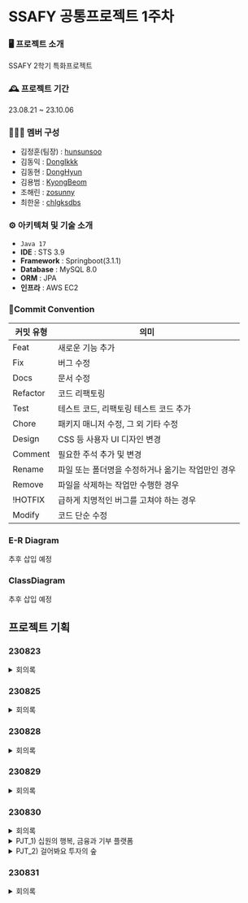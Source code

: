 # SSAFY 공통프로젝트 1주차

### 🖥️ 프로젝트 소개

SSAFY 2학기 특화프로젝트

### 🕰️ 프로젝트 기간

23.08.21 ~ 23.10.06

### 🧑‍🤝‍🧑 멤버 구성

- 김정훈(팀장) : [hunsunsoo](https://github.com/hunsunsoo)
- 김동익 : [DongIkkk](https://github.com/DongIkkk)
- 김동현 : [DongHyun](https://github.com/DongHyun-Klm)
- 김용범 : [KyongBeom](https://github.com/KyongBeom)
- 조해린 : [zosunny](https://github.com/zosunny)
- 최한윤 : [chlgksdbs](https://github.com/chlgksdbs)

### ⚙️ 아키텍쳐 및 기술 소개

- `Java 17`
- **IDE** : STS 3.9
- **Framework** : Springboot(3.1.1)
- **Database** : MySQL 8.0
- **ORM** : JPA
- **인프라** : AWS EC2

### 🔑Commit Convention
| 커밋 유형 | 의미 |
| --- | --- |
| Feat | 새로운 기능 추가 |
| Fix | 버그 수정 |
| Docs | 문서 수정 |
| Refactor | 코드 리팩토링 |
| Test | 테스트 코드, 리팩토링 테스트 코드 추가 |
| Chore | 패키지 매니저 수정, 그 외 기타 수정 |
| Design | CSS 등 사용자 UI 디자인 변경 |
| Comment | 필요한 주석 추가 및 변경 |
| Rename | 파일 또는 폴더명을 수정하거나 옮기는 작업만인 경우 |
| Remove | 파일을 삭제하는 작업만 수행한 경우 |
| !HOTFIX | 급하게 치명적인 버그를 고쳐야 하는 경우 |
| Modify | 코드 단순 수정 |

### E-R Diagram

추후 삽입 예정

### ClassDiagram

추후 삽입 예정

## 프로젝트 기획

### 230823

<details>
<summary>회의록</summary>
<div markdown="1">

## 회식 → 우천취소

다음주로~ 08.28 월요일 다시 정하기!

---

## 그라운드 룰

1. 모든 이슈 공유 (ex. 예비군, 취업 관련 이슈) → 취업 관련 이슈나 출결 이슈 공유
2. 의견 자유 (표정 관리 못하면 체벌)
3. 지각 시, 커피 (아아만 가능)
4. git push 전에 pull
5. 존댓말 시 장기 자랑 → 08.23 09:26 AM~10.06 18:00 PM
6. 혼자 웃을 시 공유
7. 카톡알림 끄지말기 (불시 검문)
8. 카톡, mm 확인 후 이모지 등으로 답장 꼭 하기
9. 매일 오전 10분 스크럼 회의, 월요일은 주간 회의
10. 1일 1사진
11. 우리는 개인주의다. 각자도생

---

## 프로젝트

### 프로젝트 도메인

: 핀테크(금융특화)

### 프로젝트 주제 ⇒ 17시까지 인당 3개씩 짜오기

**[한윤]**

[](https://zdnet.co.kr/view/?no=20230629162700)

[GitHub - avatime/SOL: 🏆쏠# : [신한은행 기업 연계 프로젝트]  통합형 금융 플랫폼 앱 서비스 - 🥈SSAFY 7기 자율프로젝트 우수상 2등(2022.11.28)](https://github.com/avatime/SOL)

- Open API
    - 오픈뱅킹 : https://www.openbanking.or.kr/main
    - 전자공시시스템 : https://dart.fss.or.kr/
    - 금융결제원: https://developers.kftc.or.kr/dev
    - FinanceDataReader
        - https://github.com/financedata-org/FinanceDataReader
        - https://financedata.github.io/posts/finance-data-reader-users-guide.html
- Toss나 카카오 뱅크와 같이 인터넷 전문 은행 플랫폼을 **모바일**로 개발 → **금융 슈퍼앱 프로젝트**
    - (가능할지 모르겠는데) 자체 인증서 기능 (ex. KB국민 인증서)
    - 사용자가 연동한 모든 은행의 계좌 조회 기능 (wallet 기능)
        - 연동 시, 1원 이체로 실명 인증하는 기능
    - 회원가입 시에 또는 다른 공간을 만들어서 사용자가 원하는 해외 여행지를 선택할 수 있게 하는 기능 → **여행을 포커스로 맞추고 금융 상품을 개발해도 나쁘지 않을듯?**
        - 사용자가 고른 여행지에 대한 환율 요청 알림 기능 (→ 환율이 공시될 때 배치 프로세스를 통해 원하는 지역의 환율을 알려주는 기능)
        - 사용자가 연동한 은행에 대해, 해외 결제가 가능한 카드 추천 기능
    - 사용자가 연동한 모든 은행에서 계좌내역 상세조회를 통해 월별 소비패턴을 분석하는 기능
        - 매달 고정 지출에 대한 사용자 푸쉬 알림 (ex. 유튜브 프리미엄, 쿠팡 로켓프레시 등..)
    - 사용자의 대출 계좌를 읽고 현재 대출계좌의 금리를 보여주는 기능
        - 해당 은행 상품 중, 금리가 제일 좋은 대출 추천 기능
    - 채팅 상담을 위한 챗봇 기능 (chat gpt 활용)
    - 달력 기능을 추가해서, 사용자가 입출금 해야되는 날짜에 기록을 가능하게 하고, 해당 날짜와 시간에 알림 기능
    - 빅테크 서비스 시스템인 유료 맴버십 서비스 기능 (구독 서비스 기능, ex. 토스프라임, 네이버플러스맴버십 등..)
    - 이더리움에서 제공하는 NFT를 위한 표준 프로토콜인 ‘ERC-721’을 기반으로 NFT를 생성하는 로직을 구현 → 이더리움 네트워크에서 가상화폐를 만들기 위해서는 ‘ERC-20’ 프로토콜을 사용 → **자체 앱 가상화폐 만들기**

**[용범]**

- 청소년 금융 슈퍼앱
    - 금융과 관련된 용어나 방식이 청소년한테 진입장벽이 높고 어렵다.
    - 청소년에 맞는 단어 선택과, 기능을 정리한 금융 슈퍼앱
    - 진입장벽을 낮추고, 청소년이 할 수 있는 다양한 금융 상품 소개 및 추천 + 멀게만 느껴지는 투자도 가능하도록

- 취미 재테크 플랫폼
    - 신발, 식물, 레고 등 다양한 취미와 관련된 재테크가 늘어남.
    - 따라서 이러한 재테크를 당근 마켓처럼 거래 가능하고 주식장 처럼 실시간 시세를 표시함.
    - 기본적인 금융시스템을 구현, 주식이나 펀드 연결 대신에 취미 재테크로 연결
    - 취미 재테크와 금융 서비스를 동시에 즐길 수 있는 명륜진사갈비 같은 서비스

- 세금 관리
    - 현재 핀테크 시장에  AI 투자 전문, 보험 전문, 대출 금리 비교 전문 등 슈퍼앱을 제외한 한 종목 특화 핀테크 어플이 많다.
    - 그 중에서 빈집을 찾던 중 세금과 관련해서 정리를 해주는 사이트가 비교적 없는 것 같음.
    - 본인의 소득이나 지출, 부동산, 자동차 등 에서 나오는 세금을 정리, 어떻게 하면 세금이 적게 나오는지 비교 분석 해주는 세금 관리 어플 or 사이트
    - 캘린더를 통한 관리 + 연말정산을 위한 정리 및 방식 추천

- 여러방면 연계형 핀테크
    - 옆에 보시는 화면처럼, 문화생활을 즐길 때 필요한 티켓 구매 화면입니다. 구매를 할 때, 결제를 할 수단이나 방법을 넣어서 결제를 진행해야 하는데요. 이러한 티켓 구매 관련해서 또는 여행 관련해서 연관된 금융 슈퍼앱을 생각해봤습니다.
    - 결제수단을 추가하는 번거로운 방법x, 금융서비스를 사용함으로서, 해결 되는 결합형 금융 관리 어플리케이션을 생각하게 되었습니다.



**[해린]**

- **개인자산 운용 펀드 플랫폼**

    > 투자 상품 찾고 투자해 개인 자산을 효율적으로 운용하고 다양한 투자 기회를 활용할 수 있는 플랫폼
    >
    - 개인화된 투자 추천
        - 사용자의 투자 목표, 성향, 리스크 허용도 분석해 개인화된 투자 추천 제공. → 머신러닝과 데이터 분석 사용.. 로보어드바이저..?
    - 다양한 자산 클래스 투자 상품 제공
        - 주식 / 채권 / 부동산 등 다양한 자산 클래스에 대한 투자 상품 제공해 개인 자산 포트폴리오 다양화 기회 제공
    - 투자 리스크 관리
        - 개인별 리스크 허용도에 알맞는 추자 상품 선택하고 포트폴리오 구성
        - 리스크 관리 도구를 활용해 투자 리스크 최소화하고 안전성 유지
    - 실시간 모니터링
        - 투자한 자산의 가치와 성과를 실시간으로 모니터링
        - 포트폴리오 성과와 거래 내역을 쉽게 확인할 수 있는 차트나 캘린더 같은 대시보드 제공
    - 자동 재투자 기능
        - 투자 수익 발생 시 자동으로 재투자되는 기능을 제공해 수익 극대화

- **종합 금융 플랫폼**

    > 오픈 뱅킹 + 카드 + 증권 → All In One
    >
    - 기존 여러 플랫폼으로 나뉘어 있던 금융 서비스들을 하나의 플랫폼에서 해결
    - 다양화된 금융 상품 제공
        - 예금, 적금, 대출 등 다양한 금융 상품 제공
    - 개인화된 금융 관리
        - 금융 상황과 목표에 따른 개인화된 금융 관리 서비스 제공
        - 예산 관리 / 저축 목표 설정 / 투자 추천
    - 금융 데이터 시각화
        - 금융 거래 내역과 투자 성과 시각화
        - 소비 패턴 분석
    - 편리한 결제 및 송금
        - 개인이 사용 중인 계좌와 카드 연동해 한곳에서 관리

- **가상 종합 금융 플랫폼**

    > 어린이 / 청소년을 위한 경제 학습 플랫폼
    >
    - 가상 계좌 및 용돈 관리
        - 가상 계좌를 생성하고 가상 용돈 관리
        - 용돈을 예산 분배하고 지출 내역 입력하며 경제적 의사결정 경험
    - 가상 금융 상품
        - 가상으로 투자할 수 있는 가상 금융 상품 제공
        - 가상 주식 / 가상 예금 / 가상 투자 상품
    - 금융 게임/퀴즈
        - 예산 조작 게임 / 금융 상식 퀴즈 / 투자 시뮬레이션 등 금융 교육 통해 학습
        - 정답시 포인트 제공
    - 금융 교육 콘텐츠
        - gpt 활용해 돈의 개념, 예산 관리, 저축, 투자 등 기초적 금융 지식 교육
    - 부모 감독 기능
        - 자녀의 활동을 모니터링하고 제한할 수 있는 기능 제공
    - 명세서 및 성과 보고서
        - 가상 금융 활동에 대한 명세서와 성과 보고서 제공해 자신의 재무 상황 시각적 파악

- **개인 지출 관리 서비스**
    - 개인별 모든 지출을 알람 및 관리
        - 자동결제(통신, 교통, 월세, 이자 등) 요일과 시간 가격 등 가시화하고 관리
        - 구독 자동 결제(ott, 유튜브프리미엄, 애플뮤직, 멜론 등) 관리
    - 소비 패턴 분석
        - 소비 내역 확인하고 차트나 캘린더 같은 대시보드 제공
        - 지출을 줄일 수 있는 방안 제안

**[정훈]**

- **노년층을 위한 웹 금융 서비스**
    - 은행 지점은 점점 줄고 있고, 그마저도 예전과는 다르게 축소된 시간으로 운영중임. 하지만, 노년층은 어플이나 웹으로 은행서비스를 이용하기 힘들어하고 있어 개선이 필요하다고 생각함
    - 아이트래커, 음성인식 등을 이용하여, 금융 서비스 이용이 어려운 노년층을 대상으로 한 접근성이 높은 웹 금융 서비스 개발
- **모바일 통합 플랫폼**
    - 실제 기업에서도 어플을 점차 통합하고 있어, 조금 뻔할 수도 있고 볼륨이 클거같지만 취업을 위한 서류에 녹여내기는 좋을 것 같음
    - ex) 삼성 모니모
- **대출 통합 웹 서비스**
    - 대출의 종류는 상당히 다양한데, 내 상황에 맞는 최적화 된 대출을 찾아보기가 너무 힘들다
    - 대출 서비스를 통합하여 하나의 플랫폼에서 이용할 수 있도록
    - 챗봇(Gradio)을 이용해, 본인의 상황에 맞는 대출 서비스 추천
    - https://www.data.go.kr/data/15106208/openapi.do#tab_layer_detail_function
- **메모**
    - 청소년 대상의 서비스
        - 기존 앱 or 서비스 존재 ⇒ 참조하여 차별성 있는 서비스로 발전 가능하지 않을까
            - 청소년 금융 앱 ‘모니랩’
            - 우리은행 ‘우리 틴틴’
            - 하나은행 ‘아이 부자’ (Z세대와 그 부모들도 이용가능)
            - 카카오 ‘카카오뱅크 미니’
            - 국민은행 ‘리브 Next’ (20세 이상도 쓸수 있음)
            - 토스 ‘토스유스카드’
            - 케이뱅크 ‘하이틴’
            - 그 외 은행들도 미성년자를 대상으로 한 ‘비대면 계좌개설 서비스’, ‘무계좌 기반 선불 서비스’ 등을 운영 중
        - 계좌 개설 시 부모 신분증, 가족관계증명서, 기본증명서 등의 서류 필요

**[동익]**

- **크라우드 펀딩**

    <aside>
    🐯 아이디어는 있지만 실행을 위한 자금이 부족한 개인 또는 기업이 다수의 사람들로부터 돈을 모금하는 것. 기업과 소비자, 투자자를 연결하는 플랫폼

    </aside>

    - 와디즈
    - 증권형 / 대출형 / 리워드형 / 기부형 크라우드펀딩
    - 프로젝트or상품을 등록- 기간과 목표금액을 설정 / 투자자는 가치판단, 펀딩금액 설정
    - 기존 플랫폼과의 차별점을 가질 수 있는 컨셉 필요

**[동현]**

- **개인 사업장 관리 서비스**
    - 자영업자들이 지출, 수입, 세금등을 모두 기록하고 관리하기 힘들다.
    - 당일 발생한 카드 매출을 확인하여 마진율을 입력받아 순이익 계산
    - 지난 달, 지난 주와 매출액을 비교하며 증감추이를 그래프를 통해 보여준다
    - 매출, 고정 지출 비용, 세금등을 계산하여 매달 순이익 정산
    - 이게 핀테크가 맞나? 싶긴함
</div>
</details>

### 230825

<details>
<summary>회의록</summary>
<div markdown="1">

### 프로젝트 주제

**[한윤]**

[](https://zdnet.co.kr/view/?no=20230629162700)

[GitHub - avatime/SOL: 🏆쏠# : [신한은행 기업 연계 프로젝트]  통합형 금융 플랫폼 앱 서비스 - 🥈SSAFY 7기 자율프로젝트 우수상 2등(2022.11.28)](https://github.com/avatime/SOL)

- Open API
    - 오픈뱅킹 : https://www.openbanking.or.kr/main
    - 전자공시시스템 : https://dart.fss.or.kr/
    - 금융결제원: https://developers.kftc.or.kr/dev
    - FinanceDataReader
        - https://github.com/financedata-org/FinanceDataReader
        - https://financedata.github.io/posts/finance-data-reader-users-guide.html

**[용범]**

- **취미 재테크 플랫폼**
    - 신발, 식물, 레고 등 다양한 취미와 관련된 재테크가 늘어남.
    - 따라서 이러한 재테크를 당근 마켓처럼 거래 가능하고 주식장 처럼 실시간 시세를 표시함.
    - 기본적인 금융시스템을 구현, 주식이나 펀드 연결 대신에 취미 재테크로 연결
    - 취미 재테크와 금융 서


**[해린]**

- **개인자산 운용 펀드 플랫폼**

    > 투자 상품 찾고 투자해 개인 자산을 효율적으로 운용하고 다양한 투자 기회를 활용할 수 있는 플랫폼
    >
    - 개인화된 투자 추천
        - 사용자의 투자 목표, 성향, 리스크 허용도 분석해 개인화된 투자 추천 제공. → 머신러닝과 데이터 분석 사용.. 로보어드바이저..?
    - 다양한 자산 클래스 투자 상품 제공
        - 주식 / 채권 / 부동산 등 다양한 자산 클래스에 대한 투자 상품 제공해 개인 자산 포트폴리오 다양화 기회 제공
    - 투자 리스크 관리
        - 개인별 리스크 허용도에 알맞는 투자 상품 선택하고 포트폴리오 구성
        - 리스크 관리 도구를 활용해 투자 리스크 최소화하고 안전성 유지
    - 실시간 모니터링
        - 투자한 자산의 가치와 성과를 실시간으로 모니터링
        - 포트폴리오 성과와 거래 내역을 쉽게 확인할 수 있는 차트나 캘린더 같은 대시보드 제공
    - 자동 재투자 기능
        - 투자 수익 발생 시 자동으로 재투자되는 기능을 제공해 수익 극대화

**[정훈]**

- **노년층을 위한 웹 금융 서비스**
    - 은행 지점은 점점 줄고 있고, 그마저도 예전과는 다르게 축소된 시간으로 운영중임. 하지만, 노년층은 어플이나 웹으로 은행서비스를 이용하기 힘들어하고 있어 개선이 필요하다고 생각함
    - 아이트래커, 음성인식 등을 이용하여, 금융 서비스 이용이 어려운 노년층을 대상으로 한 접근성이 높은 웹 금융 서비스 개발


**[동익]**

- **크라우드 펀딩**

    <aside>
    🐯 아이디어는 있지만 실행을 위한 자금이 부족한 개인 또는 기업이 다수의 사람들로부터 돈을 모금하는 것. 기업과 소비자, 투자자를 연결하는 플랫폼

    </aside>

    - 와디즈
    - 증권형 / 대출형 / 리워드형 / 기부형 크라우드펀딩
    - 프로젝트or상품을 등록- 기간과 목표금액을 설정 / 투자자는 가치판단, 펀딩금액 설정
    - 기존 플랫폼과의 차별점을 가질 수 있는 컨셉 필요

**[동현]**

- **개인 사업장 관리 서비스**
    - 자영업자들이 지출, 수입, 세금등을 모두 기록하고 관리하기 힘들다.
    - 당일 발생한 카드 매출을 확인하여 마진율을 입력받아 순이익 계산
    - 지난 달, 지난 주와 매출액을 비교하며 증감추이를 그래프를 통해 보여준다
    - 매출, 고정 지출 비용, 세금등을 계산하여 매달 순이익 정산


---

[NH오픈플랫폼 개발자센터](https://developers.nonghyup.com/)

→ 시중 은행 중, 그나마 OpenAPI 제공하는 사이트…

[핀테크 포털 - 한국핀테크지원센터](https://fintech.or.kr/web/expo/idea.do?menu_id=10300)

- 환율 데이터를 바탕으로 모의 투자

</div>
</details>

### 230828

<details>
<summary>회의록</summary>
<div markdown="1">

## 역할분담

- 팀장 : @김정훈(학부생-기계시스템공학전공) ‍
- BackEnd Leader : @해린 조
- FrontEnd Leader : @김용범
- 서기 : @동현 김
- 설문 : @김용범
- PPT : @김정훈(학부생-기계시스템공학전공) ‍
- 발표 : @최한윤
- Jira Scrum Master : @동익 김
- Git Master : @동익 김
- BackEnd Infra : @최한윤
- FrontEnd Infra : @동현 김

### 1. 취미 재테크 플랫폼 (용범)

- 주식투자처럼 가격을 그래프 형식으로 나타내야함
- 직접 판매를 하는 것이 아니라 관련된 판매 사이트 연결 형식으로 가야할 듯
- 웹 크롤링의 신이 되어야 함

### 2. 모의 부동산 투자 플랫폼 (해린)

-

### 3. 노년층을 위한 웹 금융 서비스 (정훈)

- 진짜 기본적인 웹 금융 서비스 + 아이트래커, 음성인식
- 아이트래커 쓸꺼면 웹앱은 힘들 것 같음 (카메라 허용 빡셈 ios - 김용범)

### 4. 크라우드 펀딩 (동익)

- 플랫폼을 통해 다수의 개인들로 부터 자금을 모으는 행위
- 아이디어, 사업 상품 등을 공개하고 목표금액, 모금기간을 정하여 투자를 받는다.

### 5. 개인 사업장 관리 서비스 (동현)

- ***불가능 그것은 사실이 아니라 하나의 의견일 뿐이다. -롤로노아 김동현-***

### 6. 조각 투자 플랫폼 (한윤)

---

## 컨설턴트님 첫 상담

**컨설턴트님 질문**

**Q. 팀은 어떻게 모이게 된건지?** 윤이의 고생..
공통 때 폭망 → 자율 때 잘함(?)
**Q. 핀테크 선정 이유?**
특화는 본전공이 백그라운드가 있다면 유리하다.
**Q. 프론트 백엔드 비율?** 2:4
핀테크는 백엔드 비중이 높을 수 있다, API만으로 하기에는 부족하고 여러가지를 붙여야 할 수 있음
2학기 마음가짐 → 대학교 인턴, 여러 개발을 해보면서 진로를 결정할 수 있는 시기
기획에 따라
**Q. 팀 목표?** 구글 스토어, 앱 스토어 출시
좋은 목표다. 개발은 대부분 해보지만 서비스 운영 경험은 가지기 힘들다. 피드백 받아서 픽스해본 경험은 면접에서도 굉장히 좋아하는 경험. 대신 서비스를 빠르게 완성하고 배포해야함.
앱의 경우에는 사용자가 웹에 비해 적을 수 있다.  PWA 추천

**컨설턴트님에게 질문**

**Q. 핀테크 기획 방향성에 대한 질문**

정말 하고 싶다면 더미데이터로 있다고 치고 하는 것도 가능은 함.
꼭 명세서대로 할 필요는 없다.

**Q. 꼭 써야 하는 기술이 있는지?**

금융 관련 내용이면 상관없음.

**Q. 핀테크 주제선정**

특별한 걸 해봤으면 좋겠다.

최근 iot 동산관련 프로젝트
대출을 받을 때 대출 대신에 담보를 거는데 보통 땅이나, 건물을 거는데 그런 것이 아닌 설비나 장비를 담보로 하여 대출을 하는 서비스. 대신 iot 기기를 붙여 움직이는지를 확인함.
→ 사실 이것도 핀테크라고 할 수 있다. 이런 프로젝트도 가능하고 다양하게 생각했으면 좋겠다.

**Q. 금융권 취업할 때 꼭 핀테크 관련 프로젝트**

신입사원 면접을 볼 때 프로젝트 주제를 중요하게 보지 않음. 와서 빠르게 적응하고 회사에 오래 다닐 신입사원을 찾는 거지 사전지식이 많은 신입사원을 바라지 않는다.
면접관들이 보는 건 지금 회사의 기술 스택을 아는지보다는, 새로운 기술을 학습하는 태도, 성과를 중요하게 본다.

---

## 추가 의견

#### 해린

1. 버스 대절 플랫폼(?)
    - 카풀처럼 버스를 대절하는데, 특정 인원 수가 모일 때마다 할인율이 커짐
    - 대학교 또는 직장 또는 특정 지하철역(정기적 대절) 또는 놀이공원같은 곳(일일대절)으로
    - 어쩌면 약간 펀딩같은..?


#### 한윤

1. 지식 (계획) 재테크
    - 하루의 할당 공부량 (or 계획량)을 지정
    - 계획을 신청할 때, 보증금을 상납
    - 계획이 완료되면, 보증금을 받고 포인트 (현금화 가능)을 추가적으로 적립
    - 계획에 실패하면, 보증금을 돌려받지 못함

#### 정훈

1. 공유 농업(or 정원) 서비스
    - 기존에 존재하는 따릉이(공유 자전거), 공유 킥보드, 쏘카(공유 차랑), 에어비앤비(공유 숙박), 공유 주방 등의 서비스와 비슷한 결로 기획
    - 주말 농장에 관심이 많은 사용자들을 대상으로 농장을 대여하여 본인의 작물을 기르고 수확할 수 있도록 하는 서비스

</div>
</details>

### 230829

<details>
<summary>회의록</summary>
<div markdown="1">

### 1. 출산 장려 및 양육비 후불 서비스

- 스케줄 관리를 통한 가계부
    - 처음 부모가 되는 가정들은 본인들의 지출이 어느 정도인지 파악이 어려움(비교 대상 x)
    - `빅데이터` 기술을 사용하여 월별 또는 연도별 가정 지출 비용을 대비하여 표시
        - 토스의 월별 지출액을 비교하는 것처럼 자녀의 수 만큼의 가정 별 지출액 비교
- `후불 결제` 시스템
    - 생후 몇 개월 처럼 기간을 정해둔 다음, 무이자로 양육비를`후불 결제`할 수 있는 서비스
    - 이를 위해 다양한 안전 장치가 필요한 것으로 보임
- 다양한 정책 한눈에 보기 쉽게
    - 국가별, 지역별 양육비 지원 정책을 잘 정리해 표시
    - 은행에서 해주는 다양한 금융 상품 추천
- CHAT GPT를 사용한 `챗봇`
    - 양육에 대해 어려움을 겪는 질문 사항이나 정책 별 의문사항을 답변해주는 `챗봇` 개발
- 양육에 관련한 소통 게시판 개설 =/-*-/*-
- 국가에서 신청하는 제도를 간략화, 연결 등을 위한 확장 서비스

### 2. 취미 재테크 플랫폼

- 다양한 취미 생활 재테크 ex) 레고, 신발, 운동 용품 등
    - 한정판 같이 물량이 부족한 인기 매물을 사, 묵혀두는 것 만으로도 재테크가 되는 취미 재테크가 유행
        - 이를 한눈에 보기 쉽고, 다양한 판매 사이트를 연결해주는 플랫폼

```markdown
**[피드백]**

마켓 커머스 플랫폼과 가깝지 않나? -> 쿠팡과 같이 가격변동을 보여준다.
크림이 떠오른다.
주식은 투자를 하는거라 이 아이디어와는 애매할 것 같다.
플랫폼 내에서 거래가 발생해야 데이터를 쌓을 수 있지 않나?
마이데이터가 있어도 별 상관이 없지 않나?
다나와와 같은 플랫폼이 있는데 아이템만 다른거 가지고 경쟁력이 없다.
```

### 3. 개인 중고장터 플랫폼 (플리마켓)

- 이전의 미니홈피 (싸이월드)를 시작으로 최근에는 개인 방송, 유튜버 등 개인 단위의 플랫폼이 성행
- 현재 중고 거래를 하는 사이트 (중고나라, 당근마켓 등)이 존재함
- 시중의 시장에 가보면, 상인들은 모두 자리를 잡고 판매하는 개념, → but 우리는? 당근마켓에 글을 올리는 경우는 자리를 잡는 개념으로 볼 수 없음
- **중고 거래를 실제 오프라인 거래와 같이 자리를 선점하고 프라이빗하게 할 수 있는 개인 플랫폼을 제공해주는 사이트**
    - 인스타와 같은 템플릿? 으로 제작
    - 개인 DM을 통해 판매자와 구매자간의 1대1 대화
- 사용자가 구매한 내역 또는 조회한 내역을 기반삼아 사용자에게 맞춤 `중고 거래 추천 알고리즘`

```markdown
사용자 커스텀 구현이 어려울수도 난이도 천차만별
커스텀을 어디까지 사용자에게 허용할 것인지
결제시스템 구현 할것?
다른프로젝트와의 차별화 -> 커스텀 허용 범위를 어디까지 할 것인지
단순 디자인 또는 레이아웃? 아님 기능적 커스텀? 허용할 것인지
커머스에 더 가까움 -> 이 지식이 있어야 할 것
사업자와 비사업자의 차별은 어떻게 둘 것?
플리마켓 장기화 -> 사업자 장기적으로는 불법임

볼륨이 큰 커스텀 구현하는게 도움이 되는지
핀테크적 요소가 부족하지 않나
```

### 4. 군인과 곰신 및 가족 연계 플랫폼

- ~~정보공유~~
- ~~인터넷 편지를 대신할 진짜 편지지를 작성하는 듯한 환경 제공 → 이젠 군대에서 폰 사용 된다매..~~
- ~~선물 공동구매 또는 펀딩 → 막 박스에 과자나 생활용품 보내고 그러던데..~~
- ~~입력한 위치 기반 주변 식당 카페 숙소 추천 및 예약 → 외박나오거나 외출해서 가족 또는 여자친구 만날때..~~
- ~~군 내에서 소비 입력시 → 소비 패턴 분석해서 차트로 보여주자..~~
- ~~월급 일부 티끌 모아 태산하기.. → 약간 적금같은 느낌..?~~
    - ~~뭐 예를들어 원래 담배를 자주 피는데 끊고 싶다 → 목표 등록해놓고 안 사면 그만큼의 금액을 자동으로 모아주는 것도 괜찮을 듯..~~

### 5. 조각 투자 플랫폼

- 최근 STO(Security Token Offering)에 대한 관심의 증가로 기업에서 주식을 상장하는 방식인 IPO(Initial Public Offering)와 유사한 방식으로 기업이 발행한 증권형 토큰을 통해 자본을 조달하는 것에 대한 수요가 증가함

    [GitHub - TokenMarketNet/sto: Security Token Manager is an open source project for a command line tool and Python API  to interact and integrate security tokens.](https://github.com/TokenMarketNet/sto)

- 뱅카우 등 한우 조각 투자 플랫폼이 유행할 듯
- ex. 한우(소), 음원 저작권, 미술품, 부동산 등 현재 존재
- 고가의 제품을 이용해 투자에 대한 장벽을 낮춘다는 점에서 자산규모가 작은 투자자들에게 투자기회를 제공
- 어떠한 아이템(ex. 나무)을 주제로 잡아, 조각 투자 플랫폼을 만들어 2023 금융 소비 트렌드에 알맞는 투자 플랫폼을 생성

→ 추가적으로, `블록체인(NFT)` 기술을 넣어, 실제 돈이 아닌 코인으로 조각 투자를 가능하도록 구현할 생각도 있음

```markdown
유행하는 좋은 아이디어 이지만, 기존의 방식과 동일
특색을 갖추는 게 포인트 일 듯
큰 회사가 가지는 품목이 아닌 좀 틈새시장을 노려야 하는 게 좋을 것 같음.
```

### 6. 주변 매장 할인 알림 서비스

- 점주 → 앱을 통해 1+1 이벤트, 안팔리는 재고 할인 행사, 마감 할인 행사등의 정보를 올리고 홍보
- 소비자 → 앱을 통해 주변 매장의 할인 정보를 확인하고 저렴한 가격에 구매
- 점주는 남는 재고, 버리는 재고를 줄일 수 있고 이벤트하는 물품 홍보 가능
- 버려지는 음식물, 재고를 줄여 환경보호에 기여
- ex) kfc 21시 이후 치킨 1+1행사, 베라데이, 마트 마감세일,  편의점 1+1 행사 등
    - 보증금을 입금하면, 물건을 미리 빼놔줌
    - - 기존의 있는 서비스라고 해도 개선점이 있음.
    - 기존 서비스 + 개선점 근데.. 나쁘진 않다 정도.. 욕심을 가져서 더 큰 볼륨?
    - 쿠폰 발행, 선착순, 경매, 제휴서비스 등등
    - 기존 서비스를 직접 사용해보면서 해결 방법을 구상해보자.

### 7. 사회초년생들의 신용 등급 상승을 위한 목표달성 도우미 서비스

- [핀테크 아이디어 공모전 수상작](https://fintech.or.kr/web/expo/idea.do)
- 내 신용등급 조회
- 신용등급에 대한 기본적인 정보 제공
    - + 경제 교육
- 과다지출 방지를 위한 가계부 기능 제공
- 체크카드 지출 내역

```markdown
[피드백]

- 이 아이디어는 문제의식에서 비롯된 아이디어. -> 기술 (인공지능, 크롤링 등)을 이용해서
이 사람들에게 무언가 제공할 수 있는 것이 있어야함.
- 현재로써는 부가 기능밖에 되지 못함 -> 조금더 기술적인 부분이 필요함
- 벼룩시장 아이디어에서 물물교환을 많이함
- 이 아이디어나 벼룩시장 아이디어 에서 이런 것들을 기술적으로 편하게 풀어내는 것 쪽으로
고민을 해봐야할듯

```

```markdown
- 아이디어에 맞지 않는 기능?
- 물물 교환 기술적 방식?
- 값어치 비교 or  상태 관리 or 희귀성 등등 기술적으로 표현할 수 있는 방법?
- like 인공지능 가치 판단
```

### 8. 웨딩 플랫폼

- ~~결혼준비 통합 디렉팅 서비스~~
- ~~결혼자금도 미리미리 준비 계획등등~~
    - ~~결혼 날짜를 지정하면, 얼마를 더 모아야 하는지 눈으로 확인시켜주는 시스템~~
- ~~예산맞춤 웨딩플래닝~~
-

### 9. 전기차 충전 관리 서비스 / 전반적인 주유관련 관리 플랫폼

~~→ 전반적인 주유에 대한 서비스로 발전~~

- ~~기존 아파트나 관공서, 회사 등에 설치된 전기차 충전소의 가장 큰 문제점은 사용자가 완충 후 이동주차 및 사용후의 정리를 안한다는 점인데, 이를 해결할 통합 플랫폼의 부재~~

    ~~ex) 회사에서는 제한된 전기차 충전을 해결하기 위해, 단톡방을 따로 운영하고 있음~~

- ~~기본 기능으로 전기차 충전소 위치정보 제공~~

    [한국전력공사_지역별 전기차 충전소 현황정보_20230718](https://www.data.go.kr/data/15039765/fileData.do)

- ~~전기차 충전에 혜택이 있는 신용카드 추천~~
- ~~전기차 충전에 대한 결제 기록 관리 (언제 한번씩 충전을 하고, 자주 이용하는 충전소 등)~~
- ~~충전 요금 변화를 차트로 보여줌~~

### 10. 버스 대절 플랫폼

- ~~카풀처럼 버스를 대절하는데, 특정 인원 수가 모일 때마다 할인율이 커짐~~
- ~~대학교 또는 직장 또는 특정 지하철역(정기적 대절) 또는 놀이공원같은 곳(일일 대절)으로~~
- ~~어쩌면 약간 펀딩같은..?~~
</div>
</details>

### 230830

<details>
<summary>회의록</summary>
<div markdown="1">

## 컨설턴트님 미팅(23/08/30 10:00)

### **취미 재테크 플랫폼**

주식처럼 한다는 게 무슨 의미인지?
가격 추이를 보여준다는 건 주식보다는 쿠팡이나 크림과 같은 사이트와 비슷하지 않나?
다나와 같은 사이트와 다른 특색이 뭐가 있을지, 경쟁력이 있을지 고민

```jsx
마켓 커머스 플랫폼과 가깝지 않나? -> 쿠팡과 같이 가격변동을 보여준다.
크림이 떠오른다.
주식은 투자를 하는거라 이 아이디어와는 애매할 것 같다.
플랫폼 내에서 거래가 발생해야 데이터를 쌓을 수 있지 않나?
마이데이터가 있어도 별 상관이 없지 않나?
다나와와 같은 플랫폼이 있는데 아이템만 다른거 가지고 경쟁력이 없다.
```

### **개인 중고장터 플랫폼**

사용자에게 커스텀하게 해 준다고 하면 구현 측면에서는 굉장히 어려울 것이다. 어디까지 커스텀을 가능하게 할지에 따라 난이도가 굉장히 천차만별. 핀테크니까 결제시스템과 같은 내용이 포함됐으면 좋겠다. 차별화를 하려면 커스텀 기능이 메인이 되어야 하는데 그 부분이 구체화되어야 한다.
커머스에 대한 지식 있는지?

**컨설턴트님이 기획에 대해 평가하는 2가지**
아이디어, 기술
새로운 기술을 쓰는 것이 아닌 디자인적인 요소만 열심히 하는것은 평가에도, 추후에 자소서에 쓸 때도 아쉽지 않을까?
핀테크적 주제가 조금 더 필요해보임

```jsx
사용자 커스텀 구현이 어려울수도 난이도 천차만별
커스텀을 어디까지 사용자에게 허용할 것인지
결제시스템 구현 할것?
다른프로젝트와의 차별화 -> 커스텀 허용 범위를 어디까지 할 것인지
단순 디자인 또는 레이아웃? 아님 기능적 커스텀? 허용할 것인지
커머스에 더 가까움 -> 이 지식이 있어야 할 것
사업자와 비사업자의 차별은 어떻게 둘 것?
플리마켓 장기화 -> 사업자 장기적으로는 불법임

볼륨이 큰 커스텀 구현하는게 도움이 되는지
핀테크적 요소가 부족하지 않나
```

### 조각 투자 플랫폼

블록체인 기술이나 최근 트렌드와 맞는 건 좋음. 새로운 차별점이 있다면 좋을듯하다.
품목을 하나 정하고 그 품목에 특색에 맞게 차별화하면 좋지 않을까
이미 있는 부동산 같은 주제보다는 취미와 같은 부분과 연동한다면 특색이 있을 수 있지 않을까?
스타트업들이 틈새시장을 노리듯이 색다른 품목을 하면 괜찮지 않을까?

**볼륨에 대한 질문**
명세서에 주요 기능이 GPT. 테크가 너무 애매하다. 차라리 핀테크는 별게 없어서 블로체인을 선택했다고 생각해 보면 오히려 볼륨은 걱정 안 해도 되지 않을까?
블록체인 도메인은 싸피에서 제공되는 가상 토큰? 같은게 있음
알아보면 가상으로 따로 만들 수 있는 게 있다.

**캠핑에 대한 분산투자 아이디어**

캠핑 물품을 분산투자 할 필요성이 있을까? 실사용 물품을 투자하는 게 공동구매의 느낌에 가깝다.
조금 더 핀테크스러운 주제를 했으면 좋겠음.

```jsx
유행하는 좋은 아이디어 이지만, 기존의 방식과 동일
특색을 갖추는 게 포인트 일 듯
큰 회사가 가지는 품목이 아닌 좀 틈새시장을 노려야 하는 게 좋을 것 같음.
```

### 사회초년생들의 신용 등급 상승을 위한 목표달성 도우미 서비스

사회초년생들의 신용 문제를 어떻게 해결할 것인지 명확한 기술에 대한 고민이 필요하다고 생각.
벼룩시장을 온라인으로 옮긴다고 했을 때, 벼룩시장을 하는 이유에 대해 고민을 해봤으면 좋겠다.
물물교환과 같은 걸 기술적으로 어떻게 풀어낼 것인지 고민을 해보면 좋지 않을까?
물품에 대한 가치판단을 인공지능이 평가해 준다거나 하는 느낌?

```jsx
- 이 아이디어는 문제의식에서 비롯된 아이디어. -> 기술 (인공지능, 크롤링 등)을 이용해서
이 사람들에게 무언가 제공할 수 있는 것이 있어야함.
- 현재로써는 부가 기능밖에 되지 못함 -> 조금더 기술적인 부분이 필요함
- 벼룩시장 아이디어에서 물물교환을 많이함
- 이 아이디어나 벼룩시장 아이디어 에서 이런 것들을 기술적으로 편하게 풀어내는 것 쪽으로
고민을 해봐야할듯
```

```jsx
- 아이디어에 맞지 않는 기능?
- 물물 교환 기술적 방식?
- 값어치 비교 or  상태 관리 or 희귀성 등등 기술적으로 표현할 수 있는 방법?
- like 인공지능 가치 판단
```

### 주변 매장 할인 알림 서비스

기존에 자주 나왔던 주제이긴 하다. 하지만 기존 서비스를 완벽하게 구현하고 문제를 해결하거나 차별성을 따로 만든다면 나쁘지 않다고 생각.

**보증금 아이디어**

나쁘지는 않다. 쿠폰 발행, 선착순, 경매 등 추가적으로 발전 방향 생각해보면 좋을듯하다

이 주제도 핀테크라고 할 수는 있지만 목표로 하는 게 금융권이라면  조금 더 금융권에서 할만한 프로젝트를 생각했으면 좋겠다. 그런것보다 프로젝트를 재밌게 한번 해보자 하는 생각이면 상관없다.

---

# 결론

<aside>
💡 **가져갈 아이디어**

1. 조각 투자 플랫폼
2. 주변 매장 할인 서비스
3. 금융 관련 게임

→ 나머지 아이디어들은 결합해서 쓰는 느낌으로

</aside>

### 조각 투자 플랫폼

- 어떠한 아이템(ex. 나무)을 주제로 잡아, 조각 투자 플랫폼을 만들어 2023 금융 소비 트렌드에 알맞는 투자 플랫폼을 생성
- ex. 한우(뱅카우), 음원 저작권, 미술품, 부동산 등
- 고가의 제품을 이용해 투자에 대한 장벽을 낮춘다는 점에서 자산규모가 작은 투자자들에게 투자기회를 제공

    [https://books.google.co.kr/books?id=Mk7REAAAQBAJ&pg=PA2022&lpg=PA2022&dq=재테크+시테크+덕테크&source=bl&ots=5H2p_F-KJP&sig=ACfU3U0al0BNQuFULuJNxz0w9ow7HAD1uQ&hl=ko&sa=X&ved=2ahUKEwiomPiI4YCBAxVT_GEKHXXdAdcQ6AF6BAgaEAM#v=onepage&q=재테크 시테크 덕테크&f=false](https://books.google.co.kr/books?id=Mk7REAAAQBAJ&pg=PA2022&lpg=PA2022&dq=%EC%9E%AC%ED%85%8C%ED%81%AC+%EC%8B%9C%ED%85%8C%ED%81%AC+%EB%8D%95%ED%85%8C%ED%81%AC&source=bl&ots=5H2p_F-KJP&sig=ACfU3U0al0BNQuFULuJNxz0w9ow7HAD1uQ&hl=ko&sa=X&ved=2ahUKEwiomPiI4YCBAxVT_GEKHXXdAdcQ6AF6BAgaEAM#v=onepage&q=%EC%9E%AC%ED%85%8C%ED%81%AC%20%EC%8B%9C%ED%85%8C%ED%81%AC%20%EB%8D%95%ED%85%8C%ED%81%AC&f=false)

- 최근 STO(Security Token Offering)에 대한 관심의 증가로 기업에서 주식을 상장하는 방식인 IPO(Initial Public Offering)와 유사한 방식으로 기업이 발행한 증권형 토큰을 통해 자본을 조달하는 것에 대한 수요가 증가함

    [GitHub - TokenMarketNet/sto: Security Token Manager is an open source project for a command line tool and Python API  to interact and integrate security tokens.](https://github.com/TokenMarketNet/sto)

    → 추가적으로, `블록체인(NFT)` 기술을 도입하여, 실제 돈이 아닌 코인으로 조각 투자를 가능하도록 구현할 생각도 있음


### [피드백]

```jsx
블록체인 기술이나 최근 트렌드와 맞는 건 좋음. 새로운 차별점이 있다면 좋을듯하다.
품목을 하나 정하고 그 품목에 특색에 맞게 차별화하면 좋지 않을까
이미 있는 부동산 같은 주제보다는 취미와 같은 부분과 연동한다면 특색이 있을 수 있지 않을까?
스타트업들이 틈새시장을 노리듯이 색다른 품목을 하면 괜찮지 않을까?

**볼륨에 대한 질문**
명세서에 주요 기능이 GPT. 테크가 너무 애매하다. 차라리 핀테크는 별게 없어서
블록체인을 선택했다고 생각해 보면 오히려 볼륨은 걱정 안 해도 되지 않을까?
블록체인 도메인은 싸피에서 제공되는 가상 토큰? 같은게 있음
알아보면 가상으로 따로 만들 수 있는 게 있다.

**캠핑에 대한 분산투자 아이디어**

캠핑 물품을 분산투자 할 필요성이 있을까? 실사용 물품을 투자하는 게 공동구매의 느낌에 가깝다.
조금 더 핀테크스러운 주제를 했으면 좋겠음.

유행하는 좋은 아이디어 이지만, 기존의 방식과 동일
특색을 갖추는 게 포인트 일 듯
큰 회사가 가지는 품목이 아닌 좀 틈새시장을 노려야 하는 게 좋을 것 같음.
```

### 주변 매장 할인 알림 서비스

- 점주 → 앱을 통해 1+1 이벤트, 안팔리는 재고 할인 행사, 마감 할인 행사등의 정보를 올리고 홍보
- 소비자 → 앱을 통해 주변 매장의 할인 정보를 확인하고 저렴한 가격에 구매
- 점주는 남는 재고, 버리는 재고를 줄일 수 있고 이벤트하는 물품 홍보 가능
- 버려지는 음식물, 재고를 줄여 환경보호에 기여
- ex) kfc 21시 이후 치킨 1+1행사, 베라데이, 마트 마감세일,  편의점 1+1 행사 등
    - 보증금을 입금하면, 물건을 미리 빼놔줌


### [피드백]

```jsx
기존에 자주 나왔던 주제이긴 하다. 하지만 기존 서비스를 완벽하게 구현하고 기존 서비스의 문제를
개선하거나 차별성 있는 기능을 만든다면 나쁘지 않다고 생각.
이 주제도 핀테크라고 할 수는 있지만 목표로 하는 게 금융권이라면  조금 더 금융권에서
할만한 프로젝트를 생각했으면 좋겠다.
그런것보다 프로젝트를 재밌게 한번 해보자 하는 생각이면 상관없다.
기존 서비스를 직접 사용해보면서 해결 방법을 구상해보기.

**보증금 아이디어**
나쁘지는 않다. 쿠폰 발행, 선착순, 경매 등 추가적으로 발전 방향 생각해보면 좋을듯하다
```

### 금융 관련 게임

## 투자의 숲

<aside>
💡 **모의 재테크를 통한 경제 학습 플랫폼 (게임)**

</aside>

### 메인기능

1. 모의 투자를 통한 자산 관리
    - 모의 주식 투자 → 한국투자증권 API
        - 뉴스와 같은 데이터 제공 이벤트
        - 호재일 때 어떤 뉴스 / 악재일 때 어떤 뉴스
        - 투자의 방향성을 잡아주는
    - 모의 부동산 투자 → 공공데이터포털 부동산 API
2. 자산 관리 은행
    - 예금
    - 적금
    - ~~대출~~ ⇒ 카카오페이 현질
3. 경매장
    - 몬스터 경매(희귀탬일수록 비쌈)
    - 12시간 운영
    - 최고가 당첨

### 추가기능

1. 몬스터 ~~키우기~~ → 몬스터 랜덤 뽑기 (가챠)
    - ~~랜덤 알~~
    - ~~1-3단계의 진화~~
    - ~~총 8개 이상의 캐릭터~~ → 엄청 많이
    - 레어몬스터 (포켓몬, 디지몬 등)
    - 생성형 AI 캐릭터 → NFT
    - ~~자산을 이용해 먹이를 사서 게이지가 차면 진화~~
2. 랭킹
    - 매일 자산 랭킹 top3위까지 보너스 증정
    - 매일 몬스터 보유 랭킹 top3까지 보너스 증정
    - 3분마다 갱신 → 스프링 배치
3. 문의 기능
    - 챗봇..
4. AI 예측 기능
    - 주식 차트 분석

### 필요 API

- 키움증권 API

    [키움증권 | 대한민국 주식시장 점유율 1위](https://www.kiwoom.com/h/customer/download/VOpenApiInfoView)

- 부동산 API

    [국토교통부_상업업무용 부동산 매매 신고 자료](https://www.data.go.kr/data/15057267/openapi.do)


### 참고Ref

https://github.com/Isanghada/ModooStock

[](https://namu.wiki/w/동물농장(게임))

## 유의점

- 예측의 부정확성
- 모의 투자를 어떻게 가르칠 것인지에 대한 가이드라인을 정확히

    → 진짜 주식을 하기 전에 경험&학습해보는 (호재/악재에 대한 가이드라인)

    → 코스닥, 코스피 등등 장르가 많음

- 모의 투자를 했을 때의 대한 이점
- 몬스터 → 우리 서비스 안에만 있는, 몬스터에 대한 투자를 하는 것은?
- 과거차트에 대한 보조지표로 차트매매에 대한 정보 제공 → 주식 입문자에겐 어떤 의미?

</div>
</details>

<details>
<summary>PJT_1) 십원의 행복, 금융과 기부 플랫폼 </summary>
<div markdown="1">

### 1. **금융 시스템을 직접 구축 (BaaS : Banking as a Service)**

- **금융 IT 시스템 구조 → 볼륨 조정 예정**
    - 계정계 (코어 뱅킹 시스템) → 코어 뱅킹을 MSA로 전환해볼 예정
    - 정보계
    - 운영계
    - 채널계
    - 대외계
    - 기간계
- **Kafka**
- **MCI (Multi Channel Integration)**

### 2. **사용자 지정 단위의 잔액을 기부 & 펀딩할 수 있는 플랫폼 (ex. 은행 + 해피빈)**

- 통장에 월 단위로 들어오는 이자나 연 이자에서 나오는 10원 단위, 1원 단위의 금액의 사용하기에도, 모으기에도 애매한 돈 들을 소소한 기부로 행복을 챙길 수 있는 티끌 모아 기부 컨텐츠를 금융 서비스에 결합
- UI/UX 적으로 기부를 할 때, 재미 요소를 두어 사용자에게 즐거운 경험을 선사(?)
    - ex) 기부를 할 때마다, 메인 화면 중앙의 나무에 물을 주거나, 햇살을 주어 나무 성장
- 1,000원 있을 때는 1원 단위, 10,000원 있을 때는 10원 단위, 100,000원 있을 때는 100원 단위 등

```jsx
괜찮을 수 있다.
소액 기부라는 자체가 큰 아이디어는 아니다.
금융 코어 시스템을 얼마나 잘 구현할 수 있는지.
한계가 있을 것이다. 금융권에서 인정해줄까? 차이가 많이 날거다.
핀테크 보다 핀이라는 의미가 큼.
유치하는 느낌. 기술적인 느낌이 없다 (중요).
안정적이고 탄탄한 느낌.
난이도가 높은 작업은 아니다.
트래픽을 발생시켜도 우리 서버는 버틴다를 잘 표현해야함
프론트에서 할 게 없다? 프론트가 가져갈만한 내용이 부족하다.
```

### 참고자료
https://github.com/JinwooYeon/ParaSOL_SSAFY
https://github.com/avatime/SOL

https://whwl.tistory.com/85
https://velog.io/@ssuh0o0/%EC%98%81%EC%83%81-%EC%8B%9C%EC%B2%AD-%EC%9D%80%ED%96%89-%EC%B5%9C%EC%B4%88-%EC%BD%94%EC%96%B4%EB%B1%85%ED%82%B9-MSA-%EC%A0%84%ED%99%98-%EA%B0%9C%EB%B0%9C-%EB%B0%A9%EB%B2%95

</div>
</details>

<details>
<summary>PJT_2) 걸어봐요 투자의 숲</summary>
<div markdown="1">

## 타깃층

<aside>
🎯 주식을 모의로 즐기고 싶은 초보

</aside>



## 메인기능

1. 자산관리
    - 모의투자
        - 모의 주식 투자

             : 한국투자증권 API를 이용해서 과거의 데이터를 추출

        - 모의 부동산 투자

            : 공공데이터포탈 API

    - 노동
        - 금융 교육 영상 시청
        - 금융 가로세로 낱말 퀴즈
        - 복권
2. 자산관리은행
    - 예금
    - 적금
    - 송금
    - 대출 (금리에 따른 이자 변동)
3. 게임 포인트를 통한 몬스터 구매(뽑기, 경매 등)

```jsx
어딘가에 있을 거 같은 종합 선물세트
분량이 생각보다 많을 거 같다
핀테크에 맞는 목적을 확실히 가져갔으면 좋겠다.
특화 때 무엇을 하고 싶어하는지 모르겠다.
괜찮은 것들 다 덧붙힌 느낌
내용을 줄여도 목적 뚜렷한 게 좋을 것 같다.
교육 대상에 포커싱을 맞춰서 하는 게 더 좋을 듯..? 컨셉을 확실하게
한가지에 몰두? 해결할 수 있는 금융 도메인에 올인하는게 오히려 더 가치 있지 않을까?
```

## 추가기능

</div>
</details>

### 230831
<details>
<summary>회의록</summary>
<div markdown="1">

**금융 시스템 + 기부 플랫폼**

괜찮을 수 있는데, 소액을 기부한다는거 자체가 큰 아이디어라고 하기는 어렵다. 뭔가 가져가려고 하면 기존의 코어 시스템을 어느정도로 잘 구현하느냐가 관건. 여러분들이 하는건 한계가 있을 것이고 금융권에서 그걸 어느정도 인정해 줄지 걱정. 핀테크라고 하기에는 그냥 핀 느낌.
기술적으로 뭔가 들어갈게 없다. 안정적으로 탄탄하게 만드는게 전부. 기술적으로 애매하다.
소액으로 기부하는것도 의미야 좋지만 기술적으로 어려운 부분이 있을지? 특화기간동안 기술적으로 얻어가는게 있을지?

백에서는 할 게 있겠지만 프론트엔드 인원들이 얻어갈게 있을지?

**금융 게임**

종합 선물 느낌. 분량이 괜찮을지. 핀테크 주제에 명확한 목표가 있었으면 좋겠다. 특화때 목적이 명확했으면 좋겠다. 분량을 줄이더라도 타겟을 명확하게 했으면 좋겠다. 푸르게 서비스와 흡사.
게임이라고 했지만 교육에 조금 더 가까워 보이는데, 그럴거면 페르소나를 좀 설정해서 방향을 잡아보는게 어떨지 (ex. 어린이)

볼륨이 많이 커보이고 솔직히 뭔지 모르겠다 (집중이 안된다는 얘기) 3가지 각각이 6주씩 걸릴거 같다. 클론코딩도 아니고 뭔가 이도저도 아니게 될거같다

하나에 초점을 맞춰서 진행하는게 어떨지? 실제로 우리가 금융 도메인에서 해결할 수 있는 부분을 찾아서 해결해보는게 가치있지 않을까

오늘 아침 라이브를 보면 카테고리를 정확히 나눠주셨는데, 그 카테고리를 먼저 고민해보시고 그쪽으로 방향성을 잡아 진행해보는게 어떨지? 지금 너무 금융, 은행권 코어를 구현해보려고 욕심을 내고 있는데 컨설턴트님 입장에서는 걱정이 된다. 포트폴리오 상으로도 이게 뭐지? 싶을수도 있지않을까싶다.

**웨어러블 거래**

반지를 웨어러블 기기로 거래 시스템을 구현해보면 어떨까요?

⇒ 워치랑 크게 다르지 않은 것 같음.

IOT도 할 생각이 있는지? 저번에 언급하신 동산대출 서비스같은 느낌으로 생각해볼 수 있으면 좋겠다. 기존에 불편함을 기반으로 생각을 해봐라. 뭐 정 아니면 코어앱을 구현… 임팩트는 별로 없을 듯

</div>
</details>

